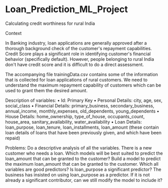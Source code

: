 # Loan_Prediction_ML_Project
Calculating credit worthiness for rural India

Context

In Banking industry, loan applications are generally approved after a thorough background check of the customer's repayment capabilities. Credit Score plays a significant role in identifying customer's financial behavior (specifically default). However, people belonging to rural India don't have credit score and it is difficult to do a direct assessment. 

The accompanying file trainingData.csv contains some of the information that is collected for loan applications of rural customers. We need to understand the maximum repayment capability of customers which can be used to grant them the desired amount.

Description of variables:
•	Id: Primary Key
•	Personal Details: city, age, sex, social_class
•	Financial Details: primary_business, secondary_business, annual_income, monthly_expenses, old_dependents, young_dependents
•	House Details: home_ownership, type_of_house, occupants_count, house_area, sanitary_availability, water_availability 
•	Loan Details: loan_purpose, loan_tenure, loan_installments, loan_amount (these contain loan details of loans that have been previously given, and which have been repaid)

Problems:
	Do a descriptive analysis of all the variables. 
	There is a new customer who needs a loan. Which models will be best suited to predict the loan_amount that can be granted to the customer?
	Build a model to predict the maximum loan_amount that can be granted to the customer. Which all variables are good predictors? 
	Is loan_purpose a significant predictor? The business has insisted on using loan_purpose as a predictor. If it is not already a significant contributor, can we still modify the model to include it?
	
